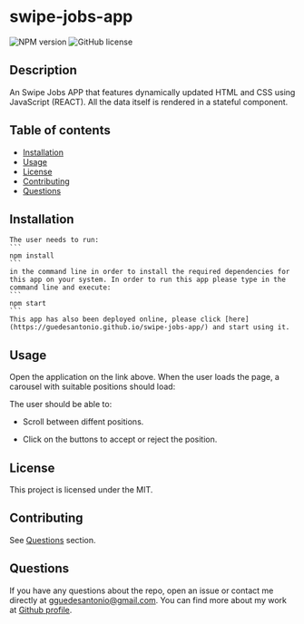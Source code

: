 # swipe-jobs-app

  ![NPM version](https://img.shields.io/badge/npm-6.14.7-green)
![GitHub license](https://img.shields.io/badge/License-MIT-blue.svg)

  ## Description
  An Swipe Jobs APP that features dynamically updated HTML and CSS using JavaScript (REACT). All the data itself is rendered in a stateful component.
 
  ## Table of contents
  
  * [Installation](#installation)
  * [Usage](#usage)
  * [License](#license)
  * [Contributing](#contributing)
  * [Questions](#questions)


  ## Installation
    The user needs to run:
    ```
    npm install
    ```
    in the command line in order to install the required dependencies for this app on your system. In order to run this app please type in the command line and execute:
    ```
    npm start
    ```
    This app has also been deployed online, please click [here](https://guedesantonio.github.io/swipe-jobs-app/) and start using it.

  ## Usage
  
  Open the application on the link above. When the user loads the page, a carousel with suitable positions should load:

The user should be able to:

  * Scroll between diffent positions.

  * Click on the buttons to accept or reject the position.

  ## License
  This project is licensed under the MIT.

  ## Contributing
  See [Questions](#Questions) section.

  ## Questions
  If you have any questions about the repo, open an issue or contact me directly at gguedesantonio@gmail.com. 
  You can find more about my work at [Github profile](https://github.com/guedesantonio).